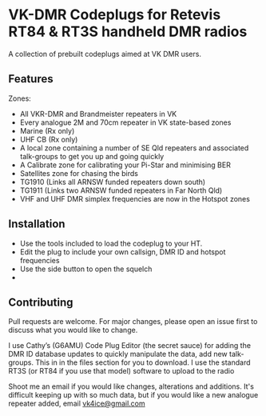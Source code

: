 # VK-DMR Codeplugs for Retevis RT84 & RT3S handheld DMR radios

A collection of prebuilt codeplugs aimed at VK DMR users.

## Features

Zones:

- All VKR-DMR and Brandmeister repeaters in VK
- Every analogue 2M and 70cm repeater in VK state-based zones
- Marine (Rx only)
- UHF CB (Rx only)
- A local zone containing a number of SE Qld repeaters and associated talk-groups to get you up and going quickly
- A Calibrate zone for calibrating your Pi-Star and minimising BER
- Satellites zone for chasing the birds
- TG1910 (Links all ARNSW funded repeaters down south)
- TG1911 (Links two ARNSW funded repeaters in Far North Qld)
- VHF and UHF DMR simplex frequencies are now in the Hotspot zones 

## Installation

- Use the tools included to load the codeplug to your HT.
- Edit the plug to include your own callsign, DMR ID and hotspot frequencies
- Use the side button to open the squelch
- 

## Contributing
Pull requests are welcome. For major changes, please open an issue first to discuss what you would like to change.

I use Cathy’s (G6AMU) Code Plug Editor (the secret sauce) for adding the DMR ID database updates to quickly manipulate the data, add new talk-groups. This in in the files section for you to download. I use the standard RT3S (or RT84 if you use that model) software to upload to the radio

Shoot me an email if you would like changes, alterations and additions. It's difficult keeping up with so much data, but if you would like a new analogue repeater added, email vk4ice@gmail.com
